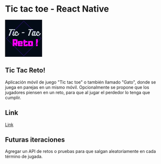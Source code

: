 # Tic tac toe - React Native
![Logo](./img/minilogo.png)


## Tic Tac Reto!
Aplicación móvil de juego "Tic tac toe" o también llamado "Gato", donde se juega en parejas en un mismo móvil. Opcionalmente se propone que los jugadores piensen en un reto, para que al jugar el perdedor lo tenga que cumplir.

## Link
[Link](https://expo.io/@catalina.alzamora/tictactoe​)

## Futuras iteraciones
Agregar un API de retos o pruebas para que salgan aleatoriamente en cada término de jugada.

